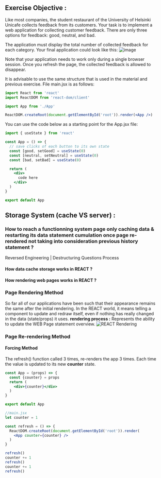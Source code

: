 ## Exercise Objective : 
Like most companies, the student restaurant of the University of Helsinki Unicafe collects feedback from its customers. Your task is to implement a web application for collecting customer feedback. There are only three options for feedback: good, neutral, and bad.

The application must display the total number of collected feedback for each category. Your final application could look like this:
![image](https://github.com/devstackweb3/osa1/assets/118926098/4e3c63e9-2ac3-4307-a16c-37c10f4af382)

Note that your application needs to work only during a single browser session. Once you refresh the page, the collected feedback is allowed to disappear.

It is advisable to use the same structure that is used in the material and previous exercise. File main.jsx is as follows:

```jsx
import React from 'react'
import ReactDOM from 'react-dom/client'

import App from './App'

ReactDOM.createRoot(document.getElementById('root')).render(<App />)
```

You can use the code below as a starting point for the App.jsx file:
```jsx
import { useState } from 'react'

const App = () => {
  // save clicks of each button to its own state
  const [good, setGood] = useState(0)
  const [neutral, setNeutral] = useState(0)
  const [bad, setBad] = useState(0)

  return (
    <div>
      code here
    </div>
  )
}

export default App
```

## Storage System (cache VS server) : 
### How to reach a functionning system page only caching data & restarting its data statement cumulation once page re-rendered not taking into consideration previous history statement ?
Reversed Engineering | Destructuring Questions Process
#### How data cache storage works in REACT ? 

#### How rendering web pages works in REACT ? 

### Page Rendering Method
So far all of our applications have been such that their appearance remains the same after the initial rendering. In the REACT world, it means telling a component to update and redraw itself, even if nothing has really changed in the data (state/props) it uses. 
**rendering process :** Represents the ability to update the WEB Page statement overview.
![REACT Rendering](https://github.com/devstackweb3/osa1/assets/118926098/a2cf7678-98d6-4a8c-8fbe-95c614dcaac4)

### Page Re-rendering Method

#### Forcing Method 
The refresh() function called 3 times, re-renders the app 3 times. Each time the value is updated to its new **counter** state.

```jsx
const App = (props) => {
  const {counter} = props
  return (
    <div>{counter}</div>
  )
}

export default App
```

```jsx
//main.jsx
let counter = 1

const refresh = () => {
  ReactDOM.createRoot(document.getElementById('root')).render(
    <App counter={counter} />
  )
}

refresh()
counter += 1
refresh()
counter += 1
refresh()
```

